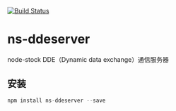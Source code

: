 [![Build Status](https://travis-ci.org/node-stock/ns-ddeserver.svg?branch=master)](https://travis-ci.org/node-stock/ns-ddeserver.svg)

# ns-ddeserver

node-stock DDE（Dynamic data exchange）通信服务器

## 安装

```js
npm install ns-ddeserver --save
```